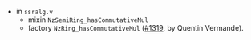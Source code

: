 - in `ssralg.v`
  + mixin `NzSemiRing_hasCommutativeMul`
  + factory `NzRing_hasCommutativeMul`
    ([#1319](https://github.com/math-comp/math-comp/pull/1319),
    by Quentin Vermande).
